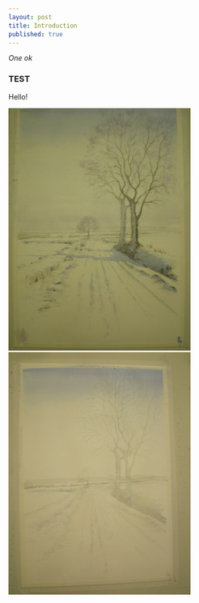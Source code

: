 ```yaml
---
layout: post
title: Introduction
published: true
---
```


*One ok*

### TEST


Hello!

![](assets/2016-01-03-introduction-a1ff2b31.JPG)
![](assets/2016-01-03-introduction-88f877ae.JPG)
